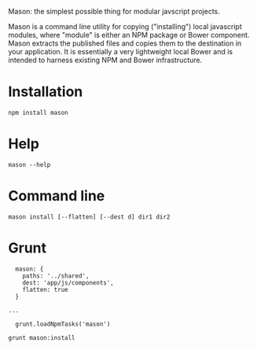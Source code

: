 Mason: the simplest possible thing for modular javscript projects.

Mason is a command line utility for copying ("installing") local javascript modules, where "module" is either an NPM package or Bower component.  Mason extracts the published files and copies them to the destination in your application.  It is essentially a very lightweight local Bower and is intended to harness existing NPM and Bower infrastructure.

Installation
============

``npm install mason``

Help
====

``mason --help``

Command line
============

``mason install [--flatten] [--dest d] dir1 dir2``

Grunt
=====

```
  mason: {
    paths: '../shared',
    dest: 'app/js/components',
    flatten: true
  }

...

  grunt.loadNpmTasks('mason')
```

``grunt mason:install``
